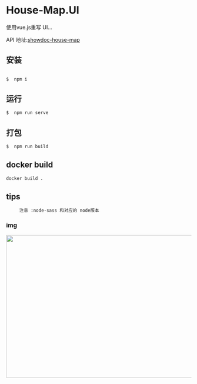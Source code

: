 # House-Map.UI

使用vue.js重写 UI...

API 地址:[showdoc-house-map](https://www.showdoc.cc/web/#/house)


## 安装

```sh

$  npm i
```

## 运行

```sh
$  npm run serve
```

## 打包

```sh
$  npm run build
```

## docker build

```sh
docker build .
```

## tips

```sh
     注意 :node-sass 和对应的 node版本
```

### img
<image width='720px' height='388px' src="public/log.webp">  

